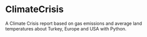 # ClimateCrisis
A Climate Crisis report based on gas emissions and average land temperatures about Turkey, Europe and USA with Python.
